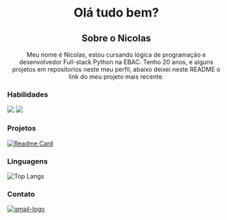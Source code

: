 <div align="center">
  <h1>Olá tudo bem?</h1>
  
  <h2>Sobre o Nicolas</h2>
    <p>
      Meu nome é Nicolas, estou cursando lógica de programação e desenvolvedor Full-stack Python na EBAC. Tenho 20 anos, e alguns projetos em repositorios neste meu perfil, abaixo 
      deixei neste README o link do meu projeto mais recente.
    </p>
</div>
  
  ### Habilidades
  
  <img align="start" src="https://skillicons.dev/icons?i=html,css,sass,bootstrap,js,jquery" />
  
  <img align="start" src="https://github-readme-stats.vercel.app/api?username=nicolasoliveiramor&show_icons=true&theme=merko" />
  
  ### Projetos 
  
  [![Readme Card](https://github-readme-stats.vercel.app/api/pin/?username=nicolasoliveiramor&repo=exercicio_EBAC_sass&theme=merko)](https://github.com/nicolasoliveiramor/exercicio_EBAC_sass.git)
  
  ### Linguagens
  
  ![Top Langs](https://github-readme-stats.vercel.app/api/top-langs/?username=nicolasoliveiramor&compact_progress=true&theme=merko)
  
  ### Contato
  
  <a href="https://mail.google.com/mail/nicolasoliveiramor05@gmail.com" target="_blank">
    <img align="start" src="https://skillicons.dev/icons?i=gmail" alt="gmail-logo" />
  </a>
